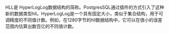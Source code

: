 #
HLL是 HyperLogLog数据结构的简称。PostgresSQL通过插件的方式引入了这种新的数据类型hll。HyperLogLog是一个具有固定大小，类似于集合结构，用于可调精度的不同值计数。例如，在1280字节的hll数据结构中，它可以在很小的误差范围内估算出数百亿的不同值计数。

##
